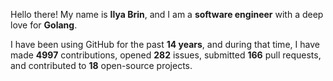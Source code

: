 Hello there! My name is **Ilya Brin**, and I am a **software engineer** with a deep love for **Golang**.

I have been using GitHub for the past **14 years**, and during that time, I have made **4997** contributions, opened **282** issues, submitted **166** pull requests, and contributed to **18** open-source projects.
